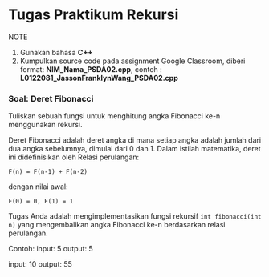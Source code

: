 # Tugas Praktikum Rekursi

NOTE

1. Gunakan bahasa **C++**
2. Kumpulkan source code pada assignment Google Classroom, diberi format: **NIM_Nama_PSDA02.cpp**, contoh : **L0122081_JassonFranklynWang_PSDA02.cpp**

### Soal: Deret Fibonacci

Tuliskan sebuah fungsi untuk menghitung angka Fibonacci ke-n menggunakan rekursi.

Deret Fibonacci adalah deret angka di mana setiap angka adalah jumlah dari dua angka sebelumnya, dimulai dari 0 dan 1. Dalam istilah matematika, deret ini didefinisikan oleh Relasi perulangan:
```
F(n) = F(n-1) + F(n-2)
```
dengan nilai awal:
```
F(0) = 0, F(1) = 1
```
Tugas Anda adalah mengimplementasikan fungsi rekursif ```int fibonacci(int n)``` yang mengembalikan angka Fibonacci ke-n berdasarkan relasi perulangan.

Contoh:
input: 5
output: 5

input: 10
output: 55